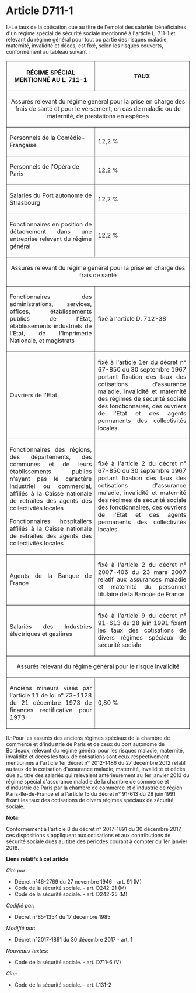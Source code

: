 # Article D711-1

I.-Le taux de la cotisation due au titre de l'emploi des salariés bénéficiaires d'un régime spécial de sécurité sociale
mentionné à l'article L. 711-1 et relevant du régime général pour tout ou partie des risques maladie, maternité, invalidité
et décès, est fixé, selon les risques couverts, conformément au tableau suivant :

<table border="1">
  <tbody>
    <tr>
      <th>

RÉGIME SPÉCIAL MENTIONNÉ AU L. 711-1</th>
      <th>

TAUX</th>
    </tr>
    <tr>
      <td align="center" colspan="2">

Assurés relevant du régime général pour la prise en charge des frais de santé et pour le versement, en cas de maladie ou de
maternité, de prestations en espèces</td>
    </tr>
    <tr>
      <td align="left">

Personnels de la Comédie-Française</td>
      <td align="left">

12,2 %</td>
    </tr>
    <tr>
      <td align="left">

Personnels de l'Opéra de Paris</td>
      <td align="left">

12,2 %</td>
    </tr>
    <tr>
      <td align="justify">

Salariés du Port autonome de Strasbourg</td>
      <td align="left">

12,2 %</td>
    </tr>
    <tr>
      <td align="justify">

Fonctionnaires en position de détachement dans une entreprise relevant du régime général</td>
      <td align="left">

12,2 %</td>
    </tr>
    <tr>
      <td align="center" colspan="2">

Assurés relevant du régime général pour la prise en charge des frais de santé</td>
    </tr>
    <tr>
      <td align="justify">

Fonctionnaires des administrations, services, offices, établissements publics de l'Etat, établissements industriels de
l'Etat, de l'Imprimerie Nationale, et magistrats</td>
      <td align="left">

fixé à l'article D. 712-38</td>
    </tr>
    <tr>
      <td align="justify">

Ouvriers de l'Etat</td>
      <td align="justify">

fixé à l'article 1er du décret n° 67-850 du 30 septembre 1967 portant fixation des taux des cotisations d'assurance maladie,
invalidité et maternité des régimes de sécurité sociale des fonctionnaires, des ouvriers de l'Etat et des agents permanents
des collectivités locales</td>
    </tr>
    <tr>
      <td align="justify">

Fonctionnaires des régions, des départements, des communes et de leurs établissements publics n'ayant pas le caractère
industriel ou commercial, affiliés à la Caisse nationale de retraites des agents des collectivités locales

Fonctionnaires hospitaliers affiliés à la Caisse nationale de retraites des agents des collectivités locales</td>
      <td align="justify">

fixé à l'article 2 du décret n° 67-850 du 30 septembre 1967 portant fixation des taux des cotisations d'assurance maladie,
invalidité et maternité des régimes de sécurité sociale des fonctionnaires, des ouvriers de l'Etat et des agents permanents
des collectivités locales</td>
    </tr>
    <tr>
      <td align="justify">

Agents de la Banque de France</td>
      <td align="justify">

fixé à l'article 2 du décret n° 2007-406 du 23 mars 2007 relatif aux assurances maladie et maternité du personnel titulaire
de la Banque de France</td>
    </tr>
    <tr>
      <td align="justify">

Salariés des Industries électriques et gazières</td>
      <td align="justify">

fixé à l'article 9 du décret n° 91-613 du 28 juin 1991 fixant les taux des cotisations de divers régimes spéciaux de sécurité
sociale</td>
    </tr>
    <tr>
      <td colspan="2" align="center">

Assurés relevant du régime général pour le risque invalidité</td>
    </tr>
    <tr>
      <td align="justify">

Anciens mineurs visés par l'article 11 de loi n° 73-1128 du 21 décembre 1973 de finances rectificative pour 1973</td>
      <td align="left">

0,80 %</td>
    </tr>
  </tbody>
</table>

II.-Pour les assurés des anciens régimes spéciaux de la chambre de commerce et d'industrie de Paris et de ceux du port
autonome de Bordeaux, relevant du régime général pour les risques maladie, maternité, invalidité et décès les taux de
cotisations sont ceux respectivement mentionnés à l'article 1er décret n° 2012-1486 du 27 décembre 2012 relatif au taux de la
cotisation d'assurance maladie, maternité, invalidité et décès due au titre des salariés qui relevaient antérieurement au 1er
janvier 2013 du régime spécial d'assurance maladie de la chambre de commerce et d'industrie de Paris par la chambre de
commerce et d'industrie de région Paris-Ile-de-France et à l'article 15 du décret n° 91-613 du 28 juin 1991 fixant les taux
des cotisations de divers régimes spéciaux de sécurité sociale.

**Nota:**

Conformément à l'article 8 du décret n° 2017-1891 du 30 décembre 2017, ces dispositions s'appliquent aux cotisations et aux
contributions de sécurité sociale dues au titre des périodes courant à compter du 1er janvier 2018.

**Liens relatifs à cet article**

_Cité par_:

  - Décret n°46-2769 du 27 novembre 1946 - art. 91 (M)
  - Code de la sécurité sociale. - art. D242-21 (M)
  - Code de la sécurité sociale. - art. D242-25 (M)

_Codifié par_:

  - Décret n°85-1354 du 17 décembre 1985

_Modifié par_:

  - Décret n°2017-1891 du 30 décembre 2017 - art. 1

_Nouveaux textes_:

  - Code de la sécurité sociale. - art. D711-6 (V)

_Cite_:

  - Code de la sécurité sociale. - art. L131-2
